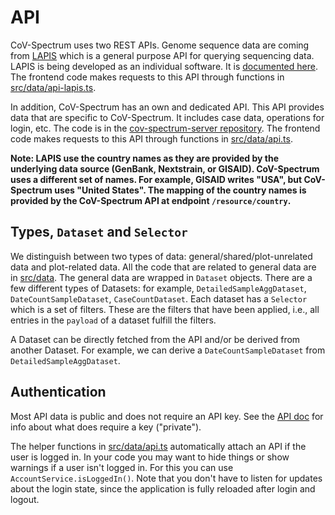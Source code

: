 # API

CoV-Spectrum uses two REST APIs. Genome sequence data are coming from [LAPIS](https://github.com/cevo-public/LAPIS) which is a general purpose API for querying sequencing data. LAPIS is being developed as an individual software. It is [documented here](https://cov-spectrum.ethz.ch/public). The frontend code makes requests to this API through functions in [src/data/api-lapis.ts](/src/data/api-lapis.ts).

In addition, CoV-Spectrum has an own and dedicated API. This API provides data that are specific to CoV-Spectrum. It includes case data, operations for login, etc. The code is in the [cov-spectrum-server repository](https://github.com/cevo-public/cov-spectrum-server). The frontend code makes requests to this API through functions in [src/data/api.ts](/src/data/api.ts).

**Note: LAPIS use the country names as they are provided by the underlying data source (GenBank, Nextstrain, or GISAID). CoV-Spectrum uses a different set of names. For example, GISAID writes "USA", but CoV-Spectrum uses "United States". The mapping of the country names is provided by the CoV-Spectrum API at endpoint `/resource/country`.**

## Types, `Dataset` and `Selector`

We distinguish between two types of data: general/shared/plot-unrelated data and plot-related data. All the code that are related to general data are in [src/data](/src/data). The general data are wrapped in `Dataset` objects. There are a few different types of Datasets: for example, `DetailedSampleAggDataset`, `DateCountSampleDataset`, `CaseCountDataset`. Each dataset has a `Selector` which is a set of filters. These are the filters that have been applied, i.e., all entries in the `payload` of a dataset fulfill the filters.

A Dataset can be directly fetched from the API and/or be derived from another Dataset. For example, we can derive a `DateCountSampleDataset` from `DetailedSampleAggDataset`.

## Authentication

Most API data is public and does not require an API key. See the [API doc](https://github.com/cevo-public/cov-spectrum-docs/blob/develop/API.md) for info about what does require a key ("private").

The helper functions in [src/data/api.ts](/src/services/api.ts) automatically attach an API if the user is logged in. In your code you may want to hide things or show warnings if a user isn't logged in. For this you can use `AccountService.isLoggedIn()`. Note that you don't have to listen for updates about the login state, since the application is fully reloaded after login and logout.
